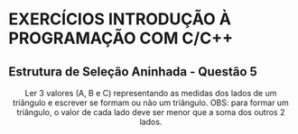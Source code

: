 # EXERCÍCIOS INTRODUÇÃO À PROGRAMAÇÃO COM C/C++ #

## Estrutura de Seleção Aninhada - Questão 5 ##

<p align="center">
Ler 3 valores (A, B e C) representando as medidas dos lados de um triângulo e escrever se formam ou não um triângulo. OBS: para formar um triângulo, o valor de cada lado deve ser menor que a soma dos outros 2 lados. </p>
